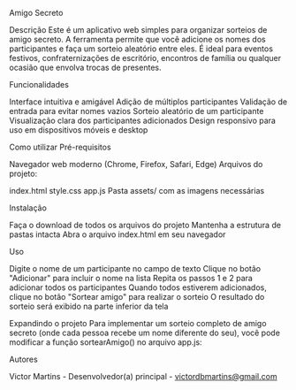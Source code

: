 Amigo Secreto


Descrição
Este é um aplicativo web simples para organizar sorteios de amigo secreto. A ferramenta permite que você adicione os nomes dos participantes e faça um sorteio aleatório entre eles. É ideal para eventos festivos, confraternizações de escritório, encontros de família ou qualquer ocasião que envolva trocas de presentes.

Funcionalidades

Interface intuitiva e amigável
Adição de múltiplos participantes
Validação de entrada para evitar nomes vazios
Sorteio aleatório de um participante
Visualização clara dos participantes adicionados
Design responsivo para uso em dispositivos móveis e desktop

Como utilizar
Pré-requisitos

Navegador web moderno (Chrome, Firefox, Safari, Edge)
Arquivos do projeto:

index.html
style.css
app.js
Pasta assets/ com as imagens necessárias



Instalação

Faça o download de todos os arquivos do projeto
Mantenha a estrutura de pastas intacta
Abra o arquivo index.html em seu navegador

Uso

Digite o nome de um participante no campo de texto
Clique no botão "Adicionar" para incluir o nome na lista
Repita os passos 1 e 2 para adicionar todos os participantes
Quando todos estiverem adicionados, clique no botão "Sortear amigo" para realizar o sorteio
O resultado do sorteio será exibido na parte inferior da tela

Expandindo o projeto
Para implementar um sorteio completo de amigo secreto (onde cada pessoa recebe um nome diferente do seu), você pode modificar a função sortearAmigo() no arquivo app.js:

Autores

Victor Martins - Desenvolvedor(a) principal - victordbmartins@gmail.com
